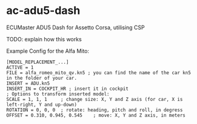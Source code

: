 # ac-adu5-dash
ECUMaster ADU5 Dash for Assetto Corsa, utilising CSP


TODO: explain how this works


Example Config for the Alfa Mito:

```
[MODEL_REPLACEMENT_...]
ACTIVE = 1
FILE = alfa_romeo_mito_qv.kn5 ; you can find the name of the car kn5 in the folder of your car.
INSERT = ADU.kn5
INSERT_IN = COCKPIT_HR ; insert it in cockpit
; Options to transform inserted model:
SCALE = 1, 1, 1     ; change size: X, Y and Z axis (for car, X is left-right, Y and up-down)
ROTATION = 0, 0, 0  ; rotate: heading, pitch and roll, in degress
OFFSET = 0.310, 0.945, 0.545    ; move: X, Y and Z axis, in meters
```
